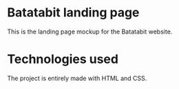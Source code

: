 # Batatabit landing page 
This is the landing page mockup for the Batatabit website.

# Technologies used
The project is entirely made with HTML and CSS.